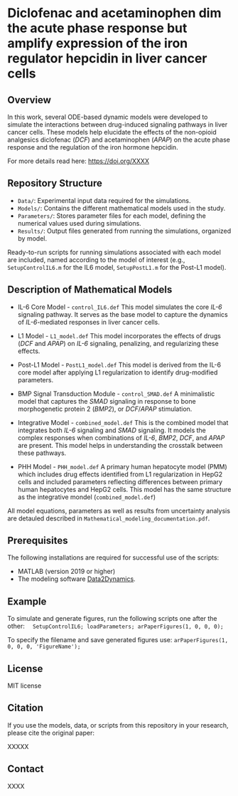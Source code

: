 # Diclofenac and acetaminophen dim the acute phase response but amplify expression of the iron regulator hepcidin in liver cancer cells

## Overview

In this work, several ODE-based dynamic models were developed to simulate the interactions between drug-induced 
signaling pathways in liver cancer cells. These models help elucidate the effects of the non-opioid analgesics
diclofenac (*DCF*) and acetaminophen (*APAP*) on the acute phase response and the regulation of the iron hormone hepcidin.

For more details read here: https://doi.org/XXXX

## Repository Structure
- `Data/`: Experimental input data required for the simulations.
- `Models/`: Contains the different mathematical models used in the study.
- `Parameters/`: Stores parameter files for each model, defining the numerical values used during simulations.
- `Results/`: Output files generated from running the simulations, organized by model.

Ready-to-run scripts for running simulations associated with each model are included, named according to the model of interest 
(e.g., `SetupControlIL6.m` for the IL6 model, `SetupPostL1.m` for the Post-L1 model).

## Description of Mathematical Models

- IL-6 Core Model - `control_IL6.def`
This model simulates the core *IL-6* signaling pathway. It serves as the base model to capture the dynamics of 
*IL-6*-mediated responses in liver cancer cells.

- L1 Model - `L1_model.def`
This model incorporates the effects of drugs (*DCF* and *APAP*) on *IL-6* signaling, penalizing, and regularizing 
these effects.

- Post-L1 Model - `PostL1_model.def`
This model is derived from the IL-6 core model after applying L1 regularization to identify drug-modified parameters. 

- BMP Signal Transduction Module - `control_SMAD.def`
A minimalistic model that captures the *SMAD* signaling in response to bone morphogenetic protein 2 (*BMP2*), 
or *DCF*/*APAP* stimulation. 

- Integrative Model - `combined_model.def`
This is the combined model that integrates both *IL-6* signaling and *SMAD* signaling. 
It models the complex responses when combinations of *IL-6*, *BMP2*, *DCF*, and *APAP* are present. 
This model helps in understanding the crosstalk between these pathways.

- PHH Model - `PHH_model.def`
A primary human hepatocyte model (PMM) which includes drug effects identified from
L1 regularization in HepG2 cells and included parameters reflecting differences between primary
human hepatocytes and HepG2 cells. This model has the same structure as the integrative mondel (`combined_model.def`)

All model equations, parameters as well as results from uncertainty analysis are detauled described in `Mathematical_modeling_documentation.pdf`. 

## Prerequisites
The following installations are required for successful use of the scripts:
- MATLAB (version 2019 or higher)
- The modeling software [Data2Dynamics](https://github.com/Data2Dynamics/d2d).

## Example
To simulate and generate figures, run the following scripts one after the other:
`   SetupControlIL6;
    loadParameters;
    arPaperFigures(1, 0, 0, 0);
`

To specify the filename and save generated figures use: `arPaperFigures(1, 0, 0, 0, 'FigureName');` 

## License
MIT license

## Citation
If you use the models, data, or scripts from this repository in your research, please cite the original paper:

XXXXX
 
## Contact
XXXX
